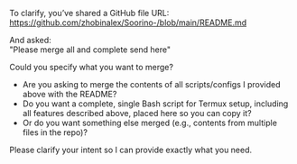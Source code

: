 To clarify, you’ve shared a GitHub file URL:  
https://github.com/zhobinalex/Soorino-/blob/main/README.md

And asked:  
"Please merge all and complete send here"

Could you specify what you want to merge?  
- Are you asking to merge the contents of all scripts/configs I provided above with the README?
- Do you want a complete, single Bash script for Termux setup, including all features described above, placed here so you can copy it?
- Or do you want something else merged (e.g., contents from multiple files in the repo)?

Please clarify your intent so I can provide exactly what you need.